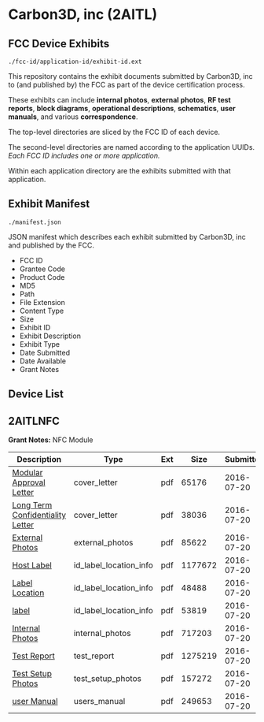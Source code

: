 # Carbon3D, inc (2AITL)
## FCC Device Exhibits

```
./fcc-id/application-id/exhibit-id.ext
```

This repository contains the exhibit documents submitted by Carbon3D, inc to (and published by) the FCC as part of the device certification process.

These exhibits can include **internal photos**, **external photos**, **RF test reports**, **block diagrams**, **operational descriptions**, **schematics**, **user manuals**, and various **correspondence**.

The top-level directories are sliced by the FCC ID of each device.

The second-level directories are named according to the application UUIDs. *Each FCC ID includes one or more application.*

Within each application directory are the exhibits submitted with that application. 

## Exhibit Manifest

```
./manifest.json
```

JSON manifest which describes each exhibit submitted by Carbon3D, inc and published by the FCC.

- FCC ID
- Grantee Code
- Product Code
- MD5
- Path
- File Extension
- Content Type
- Size
- Exhibit ID
- Exhibit Description
- Exhibit Type
- Date Submitted
- Date Available
- Grant Notes

## Device List
## 2AITLNFC
**Grant Notes:** NFC Module

| Description | Type | Ext | Size | Submitted | Available |
| ----------- | ---- | --- | ---- | --------- | --------- |
| [Modular Approval Letter](2AITLNFC/c8f1e1e5e29d1e13c075e5b3ca14edb3/3070637.pdf) | cover_letter | pdf | 65176 | 2016-07-20 | 2016-07-20 |
| [Long Term Confidentiality Letter](2AITLNFC/c8f1e1e5e29d1e13c075e5b3ca14edb3/3070640.pdf) | cover_letter | pdf | 38036 | 2016-07-20 | 2016-07-20 |
| [External Photos](2AITLNFC/c8f1e1e5e29d1e13c075e5b3ca14edb3/3070634.pdf) | external_photos | pdf | 85622 | 2016-07-20 | 2016-07-20 |
| [Host Label](2AITLNFC/c8f1e1e5e29d1e13c075e5b3ca14edb3/3070632.pdf) | id_label_location_info | pdf | 1177672 | 2016-07-20 | 2016-07-20 |
| [Label Location](2AITLNFC/c8f1e1e5e29d1e13c075e5b3ca14edb3/3070636.pdf) | id_label_location_info | pdf | 48488 | 2016-07-20 | 2016-07-20 |
| [label](2AITLNFC/c8f1e1e5e29d1e13c075e5b3ca14edb3/3070641.pdf) | id_label_location_info | pdf | 53819 | 2016-07-20 | 2016-07-20 |
| [Internal Photos](2AITLNFC/c8f1e1e5e29d1e13c075e5b3ca14edb3/3070635.pdf) | internal_photos | pdf | 717203 | 2016-07-20 | 2016-07-20 |
| [Test Report](2AITLNFC/c8f1e1e5e29d1e13c075e5b3ca14edb3/3070633.pdf) | test_report | pdf | 1275219 | 2016-07-20 | 2016-07-20 |
| [Test Setup Photos](2AITLNFC/c8f1e1e5e29d1e13c075e5b3ca14edb3/3070644.pdf) | test_setup_photos | pdf | 157272 | 2016-07-20 | 2016-07-20 |
| [user Manual](2AITLNFC/c8f1e1e5e29d1e13c075e5b3ca14edb3/3070646.pdf) | users_manual | pdf | 249653 | 2016-07-20 | 2016-07-20 |
